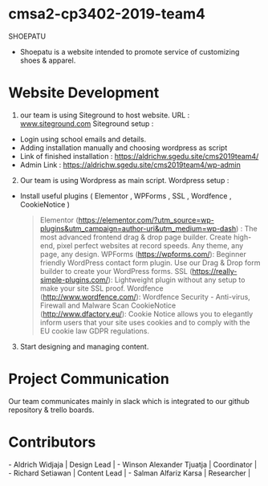 # cmsa2-cp3402-2019-team4
SHOEPATU
- Shoepatu is a website intended to promote service of customizing shoes & apparel.

<h1>Website Development</h1>

1. our team is using Siteground to host website. URL : www.siteground.com
Siteground setup :
- Login using school emails and details.
- Adding installation manually and choosing wordpress as script
- Link of finished installation : https://aldrichw.sgedu.site/cms2019team4/
- Admin Link : https://aldrichw.sgedu.site/cms2019team4/wp-admin

2. Our team is using Wordpress as main script.
Wordpress setup :
- Install useful plugins ( Elementor , WPForms , SSL , Wordfence , CookieNotice )
  > Elementor (https://elementor.com/?utm_source=wp-plugins&utm_campaign=author-uri&utm_medium=wp-dash) : The most advanced frontend drag &     drop page builder. Create high-end, pixel perfect websites at record speeds. Any theme, any page, any design.
  > WPForms (https://wpforms.com/): Beginner friendly WordPress contact form plugin. Use our Drag & Drop form builder to create your           WordPress forms.
  > SSL (https://really-simple-plugins.com/): Lightweight plugin without any setup to make your site SSL proof.
  > Wordfence (http://www.wordfence.com/): Wordfence Security - Anti-virus, Firewall and Malware Scan
  > CookieNotice (http://www.dfactory.eu/): Cookie Notice allows you to elegantly inform users that your site uses cookies and to comply       with the EU cookie law GDPR regulations.
  
3. Start designing and managing content.

<h1>Project Communication</h1>

Our team communicates mainly in slack which is integrated to our github repository & trello boards.

<h1>Contributors</h1>
- Aldrich Widjaja | Design Lead | 
- Winson Alexander Tjuatja | Coordinator |
- Richard Setiawan | Content Lead |
- Salman Alfariz Karsa | Researcher |
